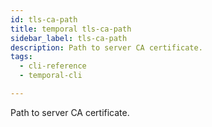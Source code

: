 ```yaml
---
id: tls-ca-path
title: temporal tls-ca-path
sidebar_label: tls-ca-path
description: Path to server CA certificate.
tags:
  - cli-reference
  - temporal-cli

---
```


Path to server CA certificate.
